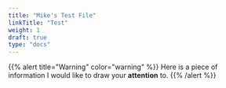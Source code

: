 ```yaml
---
title: "Mike's Test File"
linkTitle: "Test"
weight: 1
draft: true
type: "docs"
---
```


{{% alert title="Warning"  color="warning" %}}
Here is a piece of information I would like to draw your **attention** to.
{{% /alert %}}